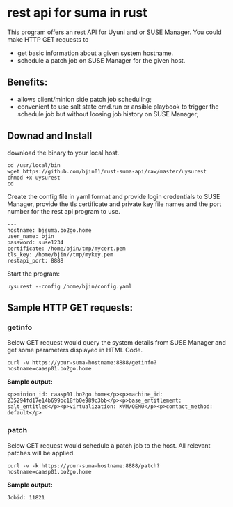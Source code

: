 # rest api for suma in rust
This program offers an rest API for Uyuni and or SUSE Manager.
You could make HTTP GET requests to 
* get basic information about a given system hostname.
* schedule a patch job on SUSE Manager for the given host.

## Benefits:
* allows client/minion side patch job scheduling; 
* convenient to use salt state cmd.run or ansible playbook to trigger the schedule job but without loosing job history on SUSE Manager;

## Downad and Install
download the binary to your local host.
```
cd /usr/local/bin
wget https://github.com/bjin01/rust-suma-api/raw/master/uysurest
chmod +x uysurest
cd
```
Create the config file in yaml format and provide login credentials to SUSE Manager, provide the tls certificate and private key file names and the port number for the rest api program to use.
```
---
hostname: bjsuma.bo2go.home
user_name: bjin
password: suse1234
certificate: /home/bjin/tmp/mycert.pem
tls_key: /home/bjin//tmp/mykey.pem
restapi_port: 8888
```
Start the program:
```
uysurest --config /home/bjin/config.yaml
```

## Sample HTTP GET requests:
### getinfo
Below GET request would query the system details from SUSE Manager and get some parameters displayed in HTML Code.
```
curl -v https://your-suma-hostname:8888/getinfo?hostname=caasp01.bo2go.home
```

__Sample output:__

```
<p>minion_id: caasp01.bo2go.home</p><p>machine_id: 235294fd17e14b699bc18fb0e989c3bb</p><p>base_entitlement: salt_entitled</p><p>virtualization: KVM/QEMU</p><p>contact_method: default</p>
```
### patch
Below GET request would schedule a patch job to the host. All relevant patches will be applied.

```
curl -v -k https://your-suma-hostname:8888/patch?hostname=caasp01.bo2go.home
```

__Sample output:__
```
Jobid: 11821
```


